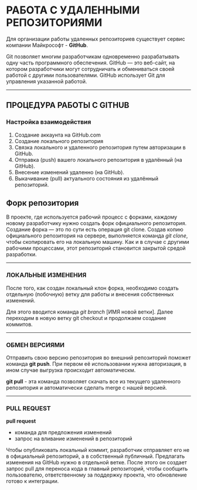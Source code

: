 # РАБОТА С УДАЛЕННЫМИ РЕПОЗИТОРИЯМИ

Для организации работы удаленных
репозиториев существует сервис компании Майкрософт - **GitHub**.

Git позволяет многим разработчикам одновременно разрабатывать одну часть программного обеспечения. GitHub — это веб-сайт, на котором разработчики могут сотрудничать и обмениваться своей работой с другими пользователями. GitHub использует Git для управления указанной работой.

-----
## ПРОЦЕДУРА РАБОТЫ С GITHUB

### Настройка взаимодействия

1. Создание аккаунта на GitHub.com
2. Создание локального репозитория
3. Связка локального и удаленного репозитория путем авторизации в  GitHub.
4. Отправка (push) вашего локального репозитория в удалённый (на GitHub).
5. Внесение изменений удаленно (на GitHub).
6. Выкачивание (pull) актуального состояния из удалённый репозиторий.

## Форк репозитория 

В проекте, где используется рабочий процесс с форками, каждому новому разработчику нужно создать форк официального репозитория. Cоздание форка — это по сути есть операция git clone. 
Создав копию официального репозитория на сервере, выполняется команда *git clone*, чтобы скопировать его на локальную машину. Как и в случае с другими рабочими процессами, этот репозиторий становится закрытой средой разработки.

-----
### ЛОКАЛЬНЫЕ ИЗМЕНЕНИЯ

После того, как создан локальный клон форка, необходимо создать отдельную (побочную) ветку для работы и внесения собственных изменений. 

Для этого вводится команда *git branch* [ИМЯ новой ветки]. Далее переходим в новую ветку git checkout и продолжаем создание коммитов.

-----
### ОБМЕН ВЕРСИЯМИ

Отправить свою версию репозитория во
внешний репозиторий поможет команда **git
push**. При первом её использовании нужна авторизация,  в ином случае выгрузка происходит автоматическм.

**git pull** - эта команда позволяет скачать все
из текущего удаленного репозитория и автоматически
сделать merge с нашей версией.

----

### PULL REQUEST

**pull request**
- команда для предложения изменений
- запрос на вливание изменений в репозиторий

Чтобы опубликовать локальный коммит, разработчик отправляет его не в официальный репозиторий, а в собственный публичный. Предлагать изменения на GitHub нужно в отдельной ветке. После этого он создает запрос pull для переноса кода в главный репозиторий, чтобы сообщить пользователю, ответственному за поддержку проекта, что обновление готово к интеграции.